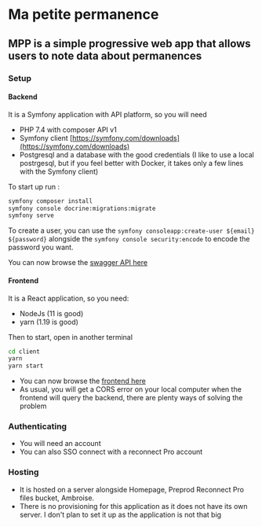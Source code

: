 # Ma petite permanence

## MPP is a simple progressive web app that allows users to note data about permanences

### Setup

#### Backend

It is a Symfony application with API platform, so you will need

* PHP 7.4 with composer API v1
* Symfony client [https://symfony.com/downloads](https://symfony.com/downloads)
* Postgresql and a database with the good credentials (I like to use a local postrgesql, but if you feel better with Docker, it takes only a few lines with the Symfony client)

To start up run : 

```bash
symfony composer install
symfony console docrine:migrations:migrate
symfony serve
```

To create a user, you can use the `symfony consoleapp:create-user ${email} ${password}` alongside the `symfony console security:encode` to encode the password you want.

You can now browse the [swagger API here](https://127.0.0.1:8000/api/)

#### Frontend

It is a React application, so you need:

* NodeJs (11 is good)
* yarn (1.19 is good)

Then to start, open in another terminal

```bash
cd client
yarn
yarn start
```

* You can now browse the [frontend here](https://127.0.0.1:3000/)
* As usual, you will get a CORS error on your local computer when the frontend will query the backend, there are plenty ways of solving the problem

### Authenticating

* You will need an account
* You can also SSO connect with a reconnect Pro account

### Hosting

* It is hosted on a server alongside Homepage, Preprod Reconnect Pro files bucket, Ambroise.
* There is no provisioning for this application as it does not have its own server. I don't plan to set it up as the application is not that big
